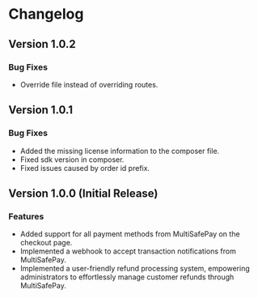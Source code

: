 # Changelog

## Version 1.0.2

### Bug Fixes

- Override file instead of overriding routes.

## Version 1.0.1

### Bug Fixes

- Added the missing license information to the composer file.
- Fixed sdk version in composer.
- Fixed issues caused by order id prefix.

## Version 1.0.0 (Initial Release)

### Features

- Added support for all payment methods from MultiSafePay on the checkout page.
- Implemented a webhook to accept transaction notifications from MultiSafePay.
- Implemented a user-friendly refund processing system, empowering administrators to effortlessly manage customer refunds through MultiSafePay.
